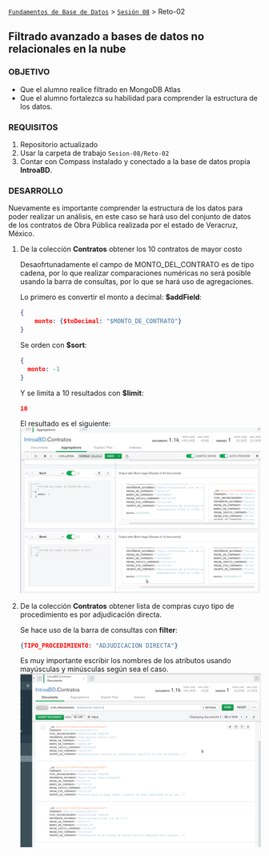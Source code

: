 [`Fundamentos de Base de Datos`](../../Readme.md) > [`Sesión 08`](../Readme.md) > Reto-02
## Filtrado avanzado a bases de datos no relacionales en la nube

### OBJETIVO
- Que el alumno realice filtrado en MongoDB Atlas
- Que el alumno fortalezca su habilidad para comprender la estructura de los datos.

### REQUISITOS
1. Repositorio actualizado
1. Usar la carpeta de trabajo `Sesion-08/Reto-02`
1. Contar con Compass instalado y conectado a la base de datos propia __IntroaBD__.

### DESARROLLO
Nuevamente es importante comprender la estructura de los datos para poder realizar un análisis, en este caso se hará uso del conjunto de datos de los contratos de Obra Pública realizada por el estado de Veracruz, México.

1. De la colección __Contratos__ obtener los 10 contratos de mayor costo

   Desaofrtunadamente el campo de MONTO_DEL_CONTRATO es de tipo cadena, por lo que realizar comparaciones numéricas no será posible usando la barra de consultas, por lo que se hará uso de agregaciones.

   Lo primero es convertir el monto a decimal:
   __$addField__:
   ```json
   {
       monto: {$toDecimal: "$MONTO_DE_CONTRATO"}
   }
   ```

   Se orden con __$sort__:
   ```json
   {
     monto: -1
   }   
   ```

   Y se limita a 10 resultados con __$limit__:
   ```json
   10
   ```

   El resultado es el siguiente:
   ![Resultado](assets/resultados-01.png)

1. De la colección __Contratos__ obtener lista de compras cuyo tipo de procedimiento es por adjudicación directa.

    Se hace uso de la barra de consultas con __filter__:
    ```json
    {TIPO_PROCEDIMIENTO: "ADJUDICACION DIRECTA"}
    ```
    Es muy importante escribir los nombres de los atributos usando mayúsculas y minúsculas según sea el caso.
    ![Resultado](assets/resultados-02.png)
